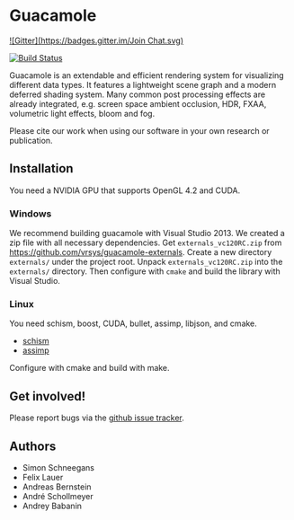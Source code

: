 Guacamole
=========
[![Gitter](https://badges.gitter.im/Join Chat.svg)](https://gitter.im/vrsys/guacamole?utm_source=badge&utm_medium=badge&utm_campaign=pr-badge&utm_content=badge)

[![Build Status](https://secure.travis-ci.org/vrsys/guacamole.png)](http://travis-ci.org/vrsys/guacamole)

Guacamole is an extendable and efficient rendering system for visualizing 
different data types. It features a lightweight scene graph and a modern
deferred shading system. Many common post processing effects are already
integrated, e.g. screen space ambient occlusion, HDR, FXAA, volumetric light
effects, bloom and fog.

Please cite our work when using our software in your own research or publication.

Installation
------------

You need a NVIDIA GPU that supports OpenGL 4.2 and CUDA.

### Windows

We recommend building guacamole with Visual Studio 2013. We created a zip file
with all necessary dependencies.
Get `externals_vc120RC.zip` from https://github.com/vrsys/guacamole-externals.
Create a new directory `externals/` under the project root.
Unpack `externals_vc120RC.zip` into the `externals/` directory.
Then configure with `cmake` and build the library with Visual Studio.

### Linux

You need schism, boost, CUDA, bullet, assimp, libjson, and cmake.

 * [schism](https://github.com/chrislu/schism)
 * [assimp](https://github.com/assimp/assimp)

Configure with cmake and build with make.

Get involved!
-------------

Please report bugs via the
[github issue tracker](https://github.com/vrsys/guacamole/issues).

Authors
-------

* Simon Schneegans
* Felix Lauer
* Andreas Bernstein
* André Schollmeyer
* Andrey Babanin
